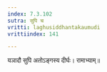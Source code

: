 ```yaml
---
index: 7.3.102
sutra: सुपि च
vritti: laghusiddhantakaumudi
vrittiindex: 141

---
```

यञादौ सुपि अतोऽङ्गस्य दीर्घः। रामाभ्याम्॥